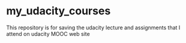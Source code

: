 # my_udacity_courses
This repository is for saving the udacity lecture and assignments that I attend on udacity MOOC web site

